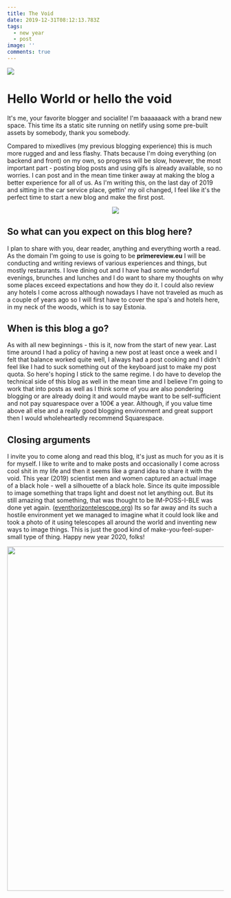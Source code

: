 ```yaml
---
title: The Void
date: 2019-12-31T08:12:13.783Z
tags:
  - new year
  - post
image: ''
comments: true
---
```

<img src="https://res.cloudinary.com/prime-images/image/upload/v1577780225/blackhole_d7j0ta.jpg" >

# Hello World or hello the void



It's me, your favorite blogger and socialite! I'm baaaaaack with a brand new space. This time its a static site running on netlify using some pre-built assets by somebody, thank you somebody. 

Compared to mixedlives (my previous blogging experience) this is much more rugged and and less flashy. Thats because I'm doing everything (on backend and front) on my own, so progress will be slow, however, the most important part - posting blog posts and using gifs is already available, so no worries. I can post and in the mean time tinker away at making the blog a better experience for all of us.  As I'm writing this, on the last day of 2019 and sitting in the car service place, gettin' my oil changed, I feel like it's the perfect time to start a new blog and make the first post.

<center>

<img src="https://res.cloudinary.com/prime-images/image/upload/v1577780118/imback_rrcff5.gif" >

</center>

## So what can you expect on this blog here?

I plan to share with you, dear reader, anything and everything worth a read. As the domain I'm going to use is going to be **primereview.eu** I will be conducting and writing reviews of various experiences and things, but mostly restaurants. I love dining out and I have had some wonderful evenings, brunches and lunches and I do want to share my thoughts on why some places exceed expectations and how they do it. I could also review any hotels I come across although nowadays I have not traveled as much as a couple of years ago so I will first have to cover the spa's and hotels here, in my neck of the woods, which is to say Estonia.

## When is this blog a go?

As with all new beginnings - this is it, now from the start of new year. Last time around I had a policy of having a new post at least once a week and I felt that balance worked quite well, I always had a post cooking and I didn't feel like I had to suck something out of the keyboard just to make my post quota. So here's hoping I stick to the same regime. I do have to develop the technical side of this blog as well in the mean time and I believe I'm going to work that into posts as well as I think some of you are also pondering blogging or are already doing it and would maybe want to be self-sufficient and not pay squarespace over a 100€ a year. Although, if you value time above all else and a really good blogging environment and great support then I would wholeheartedly recommend  Squarespace.

## Closing arguments

I invite you to come along and read this blog, it's just as much for you as it is for myself. I like to write and to make posts and occasionally I come across cool shit in my life and then it seems like a grand idea to share it with the void. This year (2019) scientist men and women captured an actual image of a black hole - well a silhouette of a black hole. Since its quite impossible to image something that traps light and doest not let anything out. But its still amazing that something, that was thought to be IM-POSS-I-BLE was done yet again.  ([eventhorizontelescope.org](https://eventhorizontelescope.org/press-release-april-10-2019-astronomers-capture-first-image-black-hole)) Its so far away and its such a hostile environment yet we managed to imagine what it could look like and took a photo of it using telescopes all around the world and inventing new ways to image things. This is just the good kind of make-you-feel-super-small type of thing. Happy new year 2020, folks!

<img src="https://res.cloudinary.com/prime-images/image/upload/v1577708121/samples/animals/reindeer.jpg" width=800>

